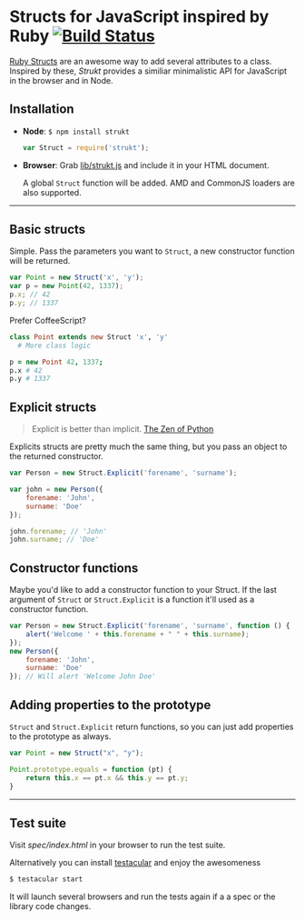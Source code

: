 # Structs for JavaScript inspired by Ruby [![Build Status](https://travis-ci.org/js-coder/Strukt.png?branch=master)](https://travis-ci.org/js-coder/Strukt)

[Ruby Structs](http://www.ruby-doc.org/core-1.9.3/Struct.html) are an awesome way to add several attributes to a class. Inspired by these, *Strukt* provides a similiar minimalistic API for JavaScript in the browser and in Node.

## Installation

- **Node**: `$ npm install strukt`
  ```js
  var Struct = require('strukt');
  ```

- **Browser**: Grab [lib/strukt.js](https://raw.github.com/js-coder/strukt.js/master/lib/strukt.js) and include it in your HTML document.

  A global `Struct` function will be added. AMD and CommonJS loaders are also supported.

- - -

## Basic structs

Simple. Pass the parameters you want to `Struct`, a new constructor function will be returned.

```js
var Point = new Struct('x', 'y');
var p = new Point(42, 1337);
p.x; // 42
p.y; // 1337
```

Prefer CoffeeScript?

```coffeescript
class Point extends new Struct 'x', 'y'
  # More class logic

p = new Point 42, 1337;
p.x # 42
p.y # 1337
```

## Explicit structs

> Explicit is better than implicit. [The Zen of Python](http://www.python.org/dev/peps/pep-0020/)

Explicits structs are pretty much the same thing, but you pass an object to the returned constructor.

```js
var Person = new Struct.Explicit('forename', 'surname');

var john = new Person({
	forename: 'John',
	surname: 'Doe'
});

john.forename; // 'John'
john.surname; // 'Doe'
```

## Constructor functions

Maybe you'd like to add a constructor function to your Struct. If the last argument of `Struct` or `Struct.Explicit` is a function it'll used as a constructor function.

```js
var Person = new Struct.Explicit('forename', 'surname', function () {
	alert('Welcome ' + this.forename + " " + this.surname);
});
new Person({
	forename: 'John',
	surname: 'Doe'
}); // Will alert 'Welcome John Doe'
```

## Adding properties to the prototype

`Struct` and `Struct.Explicit` return functions, so you can just add properties to the prototype as always.

```js
var Point = new Struct("x", "y");

Point.prototype.equals = function (pt) {
	return this.x == pt.x && this.y == pt.y;
}
```

- - -

## Test suite

Visit *spec/index.html* in your browser to run the test suite.

Alternatively you can install [testacular](http://vojtajina.github.com/testacular/) and enjoy the awesomeness

```sh
$ testacular start
```

It will launch several browsers and run the tests again if a a spec or the library code changes.
